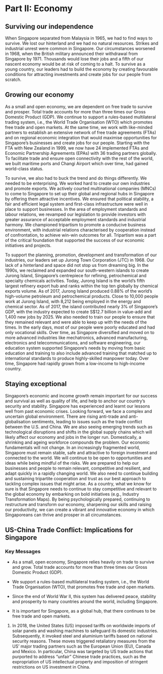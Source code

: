 # Part II: Economy

## Surviving our independence

When Singapore separated from Malaysia in 1965, we had to find ways to survive. We lost our hinterland and we had no natural resources. Strikes and industrial unrest were common in Singapore. Our circumstances worsened in 1968, when the British military announced their withdrawal from Singapore by 1971. Thousands would lose their jobs and a fifth of our nascent economy would be at risk of coming to a halt. To survive as a young country, our leaders had to build the economy by creating favourable conditions for attracting investments and create jobs for our people from scratch.

## Growing our economy

As a small and open economy, we are dependent on free trade to survive and prosper. Total trade accounts for more than three times our Gross Domestic Product (GDP). We continue to support a rules-based multilateral trading system, i.e., the World Trade Organisation (WTO) which promotes free trade and open markets. At the same time, we work with like-minded partners to establish an extensive network of free trade agreements (FTAs) and on regional economic integration that would maximise opportunities for Singapore’s businesses and create jobs for our people. Starting with the FTA with New Zealand in 1999, we now have 24 implemented FTAs and Economic Partnership Agreements (EPAs) with 36 trading partners globally. To facilitate trade and ensure open connectivity with the rest of the world, we built maritime ports and Changi Airport which over time, had gained world-class status. 

To survive, we also had to buck the trend and do things differently. We needed to be enterprising. We worked hard to create our own industries and promote exports. We actively courted multinational companies (MNCs) to come to Singapore to set up their global and regional hubs in Singapore by offering them attractive incentives. We ensured that political stability, a fair and efficient legal system and first-class infrastructure were well in place to support businesses. In the area of employment standards and labour relations, we revamped our legislation to provide investors with greater assurance of acceptable employment standards and industrial harmony. We championed tripartism to promote a conducive business environment, with industrial relations characterised by cooperation instead of confrontation, to achieve win-win outcomes for all. Tripartism was a part of the critical foundation that supported the success of our economic initiatives and projects.

To support the planning, promotion, development and transformation of our industries, our leaders set up Jurong Town Corporation (JTC) in 1968. Our lack of a hinterland and space did not stop us from dreaming big. In the 1990s, we reclaimed and expanded our south-western islands to create Jurong Island, Singapore’s centrepiece for refining, petrochemical and specialty chemicals activities. Today, Jurong Island is the world’s fifth largest refinery export hub and ranks within the top ten globally by chemical exports volume. As of 2017, Jurong Island produced 0.88% of the world’s high-volume petroleum and petrochemical products. Close to 10,000 people work at Jurong Island, with 8,212 being employed in the energy and chemical sector. As of 2017, the island contributed nearly 3% of Singapore’s GDP, with the industry expected to create S$12.7 billion in value-add and 1,400 new jobs by 2025. We also needed to train our people to ensure that they remained relevant and were able to keep up with the needs of the times. In the early days, most of our people were poorly educated and had only vocational skills. Over time, as Singapore diversified and moved on to more advanced industries like mechatronics, advanced manufacturing, electronics and telecommunications, and software engineering, our education system supported Singapore’s needs by moving from basic education and training to also include advanced training that matched up to international standards to produce highly-skilled manpower today. Over time, Singapore had rapidly grown from a low-income to high-income country.

## Staying exceptional

Singapore’s economic and income growth remain important for our success and survival as well as quality of life, and help to anchor our country’s security and stability. Singapore has experienced and learnt our lessons well from past economic crises. Looking forward, we face a complex and uncertain global environment. There are rising anti-trade and anti-globalisation sentiments, leading to issues such as the trade conflict between the U.S. and China. We are also seeing emerging trends such as technological disruptions and shifts in the global supply chains which will likely affect our economy and jobs in the longer run. Domestically, a shrinking and ageing workforce compounds the problem. Our economic fundamentals will not change. In an increasingly fragmented world, Singapore must remain stable, safe and attractive to foreign investment and connected to the world. We will continue to be open to opportunities and ideas while being mindful of the risks. We are prepared to help our businesses and people to remain relevant, competitive and resilient, and adapt quickly in a rapidly changing world. We also need to continue building and sustaining tripartite cooperation and trust as our best approach to tackling complex issues that might arise. As a country, what we know for sure is that Singapore needs to continue to stay competitive and relevant to the global economy by embarking on bold initiatives (e.g., Industry Transformation Maps). By being psychologically prepared, continuing to restructure and transform our economy, sharpening our skills and raising our productivity, we can create a vibrant and innovative economy in which Singaporeans can thrive and prosper in all circumstances. 



## US-China Trade Conflict: Implications for Singapore

### Key Messages

- As a small, open economy, Singapore relies heavily on trade to survive and grow. Total trade accounts for more than three times our Gross Domestic Product (GDP). 

- We support a rules-based multilateral trading system, i.e., the World Trade Organisation (WTO), that promotes free trade and open markets.

- Since the end of World War II, this system has delivered peace, stability and prosperity to many countries around the world, including Singapore. 

- It is important for Singapore, as a global hub, that there continues to be free trade and open markets.  

1. In 2018, the United States (US) imposed tariffs on worldwide imports of solar panels and washing machines to safeguard its domestic industries. Subsequently, it invoked steel and aluminium tariffs based on national security reasons. These moves triggered retaliatory measures from the US’ major trading partners such as the European Union (EU), Canada and Mexico. In particular, China was targeted by US trade actions that purported to address “unfair” Chinese trade practices, such as the expropriation of US intellectual property and imposition of stringent restrictions on US investment in China. 

